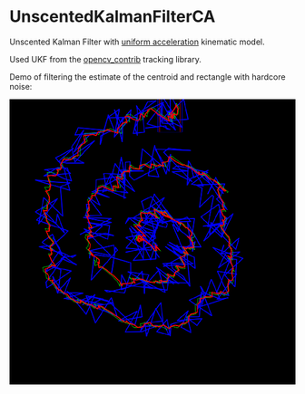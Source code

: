 # UnscentedKalmanFilterCA
Unscented Kalman Filter with [uniform acceleration](https://en.wikipedia.org/wiki/Acceleration#Uniform_acceleration) kinematic model.

Used UKF from the [opencv_contrib](https://github.com/opencv/opencv_contrib) tracking library.

Demo of filtering the estimate of the centroid and rectangle with hardcore noise:
<div align="center">
  <img src="other/cursor_demo.png", width="512">
</div>
